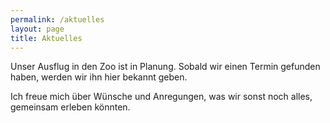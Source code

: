 ```yaml
---
permalink: /aktuelles
layout: page
title: Aktuelles
---
```

Unser Ausflug in den Zoo ist in Planung. Sobald wir einen Termin gefunden haben, werden wir ihn hier bekannt geben. 


Ich freue mich über Wünsche und Anregungen, was wir sonst noch alles, gemeinsam erleben könnten. 


